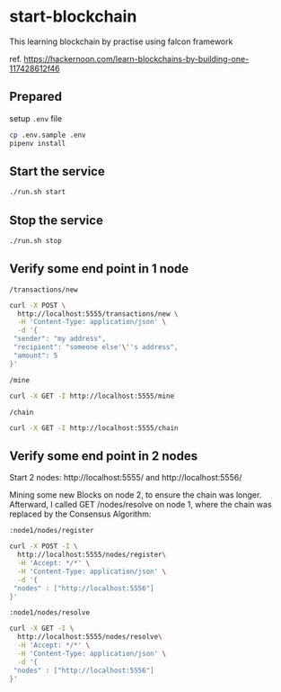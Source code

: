 # start-blockchain
This learning blockchain by practise using falcon framework

ref. https://hackernoon.com/learn-blockchains-by-building-one-117428612f46

## Prepared
setup `.env` file

```bash
cp .env.sample .env
pipenv install
```

## Start the service

```bash
./run.sh start
```

## Stop the service

```bash
./run.sh stop
```

## Verify some end point in 1 node

`/transactions/new`
```bash
curl -X POST \
  http://localhost:5555/transactions/new \
  -H 'Content-Type: application/json' \
  -d '{
 "sender": "my address",
 "recipient": "someone else'\''s address",
 "amount": 5
}'
```

`/mine`
```bash
curl -X GET -I http://localhost:5555/mine 
```

`/chain`
```bash
curl -X GET -I http://localhost:5555/chain 
```

## Verify some end point in 2 nodes
Start 2 nodes:  http://localhost:5555/ and  http://localhost:5556/

Mining some new Blocks on node 2, to ensure the chain was longer. Afterward, I called GET /nodes/resolve on node 1,
where the chain was replaced by the Consensus Algorithm:

`:node1/nodes/register`
```bash
curl -X POST -I \
  http://localhost:5555/nodes/register\
  -H 'Accept: */*' \
  -H 'Content-Type: application/json' \
  -d '{
 "nodes" : ["http://localhost:5556"]
}'
```

`:node1/nodes/resolve`
```bash
curl -X GET -I \
  http://localhost:5555/nodes/resolve\
  -H 'Accept: */*' \
  -H 'Content-Type: application/json' \
  -d '{
 "nodes" : ["http://localhost:5556"]
}'
```